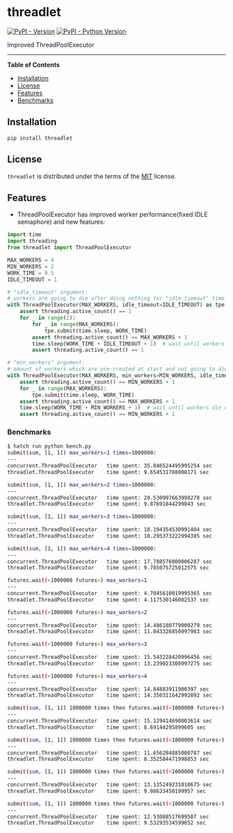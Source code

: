 # threadlet

[![PyPI - Version](https://img.shields.io/pypi/v/threadlet.svg)](https://pypi.org/project/threadlet)
[![PyPI - Python Version](https://img.shields.io/pypi/pyversions/threadlet.svg)](https://pypi.org/project/threadlet)

Improved ThreadPoolExecutor

-----

**Table of Contents**

- [Installation](#installation)
- [License](#license)
- [Features](#feature)
- [Benchmarks](#benchmarks)

## Installation

```console
pip install threadlet
```

## License

`threadlet` is distributed under the terms of the [MIT](https://spdx.org/licenses/MIT.html) license.

## Features

- ThreadPoolExecutor has improved worker performance(fixed IDLE semaphore) and new features:

```python
import time
import threading
from threadlet import ThreadPoolExecutor

MAX_WORKERS = 4
MIN_WORKERS = 2
WORK_TIME = 0.5
IDLE_TIMEOUT = 1

# "idle_timeout" argument:
# workers are going to die after doing nothing for "idle_timeout" time.
with ThreadPoolExecutor(MAX_WORKERS, idle_timeout=IDLE_TIMEOUT) as tpe:
    assert threading.active_count() == 1
    for _ in range(2):
        for _ in range(MAX_WORKERS):
            tpe.submit(time.sleep, WORK_TIME)
        assert threading.active_count() == MAX_WORKERS + 1
        time.sleep(WORK_TIME + IDLE_TIMEOUT + 1)  # wait until workers die on timeout
        assert threading.active_count() == 1

# "min_workers" argument:
# amount of workers which are pre-created at start and not going to die ever in despite of "idle_timeout".
with ThreadPoolExecutor(MAX_WORKERS, min_workers=MIN_WORKERS, idle_timeout=IDLE_TIMEOUT) as tpe:
    assert threading.active_count() == MIN_WORKERS + 1
    for _ in range(MAX_WORKERS):
        tpe.submit(time.sleep, WORK_TIME)
    assert threading.active_count() == MAX_WORKERS + 1
    time.sleep(WORK_TIME + MIN_WORKERS + 1)  # wait until workers die on timeout
    assert threading.active_count() == MIN_WORKERS + 1
```

### Benchmarks
```bash
$ hatch run python bench.py
submit(sum, [1, 1]) max_workers=1 times=1000000:
---
concurrent.ThreadPoolExecutor	time spent: 35.846524495995254 sec
threadlet.ThreadPoolExecutor	time spent: 9.654531788008171 sec

submit(sum, [1, 1]) max_workers=2 times=1000000:
---
concurrent.ThreadPoolExecutor	time spent: 20.530997663998278 sec
threadlet.ThreadPoolExecutor	time spent: 9.87691844299843 sec

submit(sum, [1, 1]) max_workers=3 times=1000000:
---
concurrent.ThreadPoolExecutor	time spent: 18.194354530991404 sec
threadlet.ThreadPoolExecutor	time spent: 10.295373222994385 sec

submit(sum, [1, 1]) max_workers=4 times=1000000:
---
concurrent.ThreadPoolExecutor	time spent: 17.788576000006287 sec
threadlet.ThreadPoolExecutor	time spent: 9.785075725012575 sec

futures.wait(<1000000 futures>) max_workers=1
---
concurrent.ThreadPoolExecutor	time spent: 4.7045610019995365 sec
threadlet.ThreadPoolExecutor	time spent: 4.117530146002537 sec

futures.wait(<1000000 futures>) max_workers=2
---
concurrent.ThreadPoolExecutor	time spent: 14.486180779000279 sec
threadlet.ThreadPoolExecutor	time spent: 11.843326850997983 sec

futures.wait(<1000000 futures>) max_workers=3
---
concurrent.ThreadPoolExecutor	time spent: 15.543228420996456 sec
threadlet.ThreadPoolExecutor	time spent: 13.239023308997275 sec

futures.wait(<1000000 futures>) max_workers=4
---
concurrent.ThreadPoolExecutor	time spent: 14.84883911900397 sec
threadlet.ThreadPoolExecutor	time spent: 14.350311642992892 sec

submit(sum, [1, 1]) 1000000 times then futures.wait(<1000000 futures>) max_workers=1
---
concurrent.ThreadPoolExecutor	time spent: 15.129414690003614 sec
threadlet.ThreadPoolExecutor	time spent: 8.69144295899605 sec

submit(sum, [1, 1]) 1000000 times then futures.wait(<1000000 futures>) max_workers=2
---
concurrent.ThreadPoolExecutor	time spent: 11.656284885000787 sec
threadlet.ThreadPoolExecutor	time spent: 8.352584471998853 sec

submit(sum, [1, 1]) 1000000 times then futures.wait(<1000000 futures>) max_workers=3
---
concurrent.ThreadPoolExecutor	time spent: 13.135249231010675 sec
threadlet.ThreadPoolExecutor	time spent: 9.08623450199957 sec

submit(sum, [1, 1]) 1000000 times then futures.wait(<1000000 futures>) max_workers=4
---
concurrent.ThreadPoolExecutor	time spent: 12.53088517699507 sec
threadlet.ThreadPoolExecutor	time spent: 9.53293534599652 sec
```
